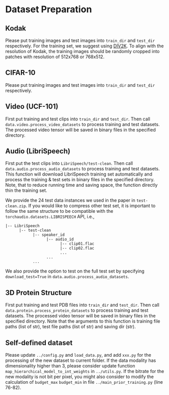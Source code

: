 
# Dataset Preparation



## Kodak

Please put training images and test images into ```train_dir``` and ```test_dir``` respectively.
For the training set, we suggest using [DIV2K](https://data.vision.ee.ethz.ch/cvl/DIV2K/). 
To align with the resolution of Kodak, the training images should be randomly cropped into patches with resolution of 512x768 or 768x512.


## CIFAR-10

Please put training images and test images into ```train_dir``` and ```test_dir``` respectively.

## Video (UCF-101)

First put training and test clips into ```train_dir``` and ```test_dir```.
Then call ```data.video.process_video_datasets``` to process training and test datasets.
The processed video tensor will be saved in binary files in the specified directory.


## Audio (LibriSpeech)

First put the test clips into ```LibriSpeech/test-clean```. Then call ```data.audio.process_audio_datasets``` to process training and test datasets.
This function will download LibriSpeech training set automatically and process the training & test sets in binary files in the specified directory. Note, that to reduce running time and saving space, the function directly thin the training set.


We provide the 24 test data instances we used in the paper in ```test-clean.zip```. If you would like to compress other test set, it is important to follow the same structure to be compatible with the ```torchaudio.datasets.LIBRISPEECH``` API, i.e., 
```
|-- LibriSpeech
      |-- test-clean
            |-- speaker_id
                  |-- audio_id
                        |-- clip01.flac
                        |-- clip02.flac
                        ...
                  ...
            ...
```

We also provide the option to test on the full test set by specifying ```download_test=True``` in ```data.audio.process_audio_datasets```.


## 3D Protein Structure

First put training and test PDB files into ```train_dir``` and ```test_dir```.
Then call ```data.protein.process_protein_datasets``` to process training and test datasets.
The processed video tensor will be saved in binary files in the specified directory. Note that the arguments to this function is training file paths (list of str), test file paths (list of str) and saving dir (str).


## Self-defined dataset

Please update ```../config.py``` and  ```load_data.py```, and add ```xxx.py``` for the processing of the new dataset to current folder. If the data modality has dimensionality higher than 3, please consider update function ```map_hierarchical_model_to_int_weights``` in ```../utils.py```. If the bitrate for the new modality is not bit per pixel, you might also consider to modify the calculation of ```budget_max``` ```budget_min``` in file ```../main_prior_training.py``` (line 76-82).
